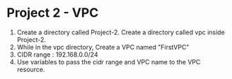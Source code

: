 # Project 2 - VPC
1) Create a directory called Project-2. Create a directory called vpc inside Project-2.
2) While in the vpc directory, Create a VPC named "FirstVPC"
3) CIDR range : 192.168.0.0/24
4) Use variables to pass the cidr range and VPC name to the VPC resource.